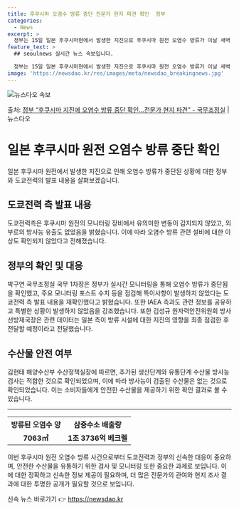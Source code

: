 ```yaml
---
title: 후쿠시마 오염수 방류 중단 전문가 현지 파견 확인  정부
categories:
  - News
excerpt: >
  정부는 15일 일본 후쿠시마현에서 발생한 지진으로 후쿠시마 원전 오염수 방류가 이날 새벽 0시 33분에 중단…
feature_text: >
  ## seoulnews 실시간 뉴스 속보입니다.

  정부는 15일 일본 후쿠시마현에서 발생한 지진으로 후쿠시마 원전 오염수 방류가 이날 새벽 0시 33분에 중단…
image: 'https://newsdao.kr/res/images/meta/newsdao_breakingnews.jpg'
---
```


![뉴스다오 속보](https://newsdao.kr/res/images/meta/newsdao_breakingnews.jpg)

<p>출처: <a href="https://newsdao.kr/3350" rel="dofollow">정부 “후쿠시마 지진에 오염수 방류 중단 확인…전문가 현지 파견” - 국무조정실</a> | 뉴스다오</p>

<h1>일본 후쿠시마 원전 오염수 방류 중단 확인</h1>

<p data-ke-size="size16">일본 후쿠시마 원전에서 발생한 지진으로 인해 오염수 방류가 중단된 상황에 대한 정부와 도쿄전력의 발표 내용을 살펴보겠습니다.</p>

<h2>도쿄전력 측 발표 내용</h2>
<p data-ke-size="size16">도쿄전력측은 후쿠시마 원전의 모니터링 장비에서 유의미한 변동이 감지되지 않았고, 외부로의 방사능 유출도 없었음을 밝혔습니다. 이에 따라 오염수 방류 관련 설비에 대한 이상도 확인되지 않았다고 전해졌습니다. </p>

<h2>정부의 확인 및 대응</h2>
<p data-ke-size="size16">박구연 국무조정실 국무 1차장은 정부가 실시간 모니터링을 통해 오염수 방류가 중단됨을 확인했고, 주요 모니터링 포스트 수치 등을 점검해 특이사항이 발생하지 않았다는 도쿄전력 측 발표 내용을 재확인했다고 밝혔습니다. 또한 IAEA 측과도 관련 정보를 공유하고 특별한 상황이 발생하지 않았음을 강조했습니다. 또한 김성규 원자력안전위원회 방사선방재국장은 관련 데이터는 일본 측이 방류 시설에 대한 지진의 영향을 최종 점검한 후 전달할 예정이라고 전달했습니다.</p>

<h2>수산물 안전 여부</h2>
<p data-ke-size="size16">김현태 해양수산부 수산정책실장에 따르면, 추가된 생산단계와 유통단계 수산물 방사능 검사는 적합한 것으로 확인되었으며, 이에 따라 방사능이 검출된 수산물은 없는 것으로 확인되었습니다. 이는 소비자들에게 안전한 수산물을 제공하기 위한 확인 결과로 볼 수 있습니다. </p>

<hr>

<table>
  <tr>
    <th>방류된 오염수 양</th>
    <th>삼중수소 배출량</th>
  </tr>
  <tr>
    <td style="text-align: center; height: 17px;"><b>7063㎥</b></td>
    <td style="text-align: center; height: 17px;"><b>1조 3736억 베크렐</b></td>
  </tr>
</table>

<p data-ke-size="size16">이번 후쿠시마 원전 오염수 방류 사건으로부터 도쿄전력과 정부의 신속한 대응이 중요하며, 안전한 수산물을 유통하기 위한 검사 및 모니터링 또한 중요한 과제로 보입니다. 이에 대한 정확하고 신속한 정보 제공이 필요하며, 더 많은 전문가의 관여와 현지 조사 결과에 대한 투명한 공개가 필요할 것으로 보입니다. </p> 

신속 뉴스 바로가기 👉 <a href="https://newsdao.kr" rel="dofollow">https://newsdao.kr</a>


